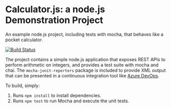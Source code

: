 Calculator.js: a node.js Demonstration Project
==============================================
An example node.js project, including tests with mocha, that behaves like
a pocket calculator.

[![Build Status](https://dev.azure.com/hristorusev920359/Configuring%20Pools%20and%20Undestanding%20Pipeline%20Styles/_apis/build/status/PartsUnlimited?branchName=master)](https://dev.azure.com/hristorusev920359/Configuring%20Pools%20and%20Undestanding%20Pipeline%20Styles/_build/latest?definitionId=4&branchName=master)

The project contains a simple node.js application that exposes REST APIs
to perform arithmetic on integers, and provides a test suite with mocha
and chai.  The `mocha-junit-reporters` package is included to provide XML
output that can be presented in a continuous integration tool like
[Azure DevOps](https://azure.com/devops).

To build, simply:

1. Runs `npm install` to install dependencies.
2. Runs `npm test` to run Mocha and execute the unit tests.


